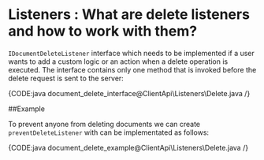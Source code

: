# Listeners : What are delete listeners and how to work with them?

`IDocumentDeleteListener` interface which needs to be implemented if a user wants to add a custom logic or an action when a delete operation is executed. 
The interface contains only one method that is invoked before the delete request is sent to the server:

{CODE:java document_delete_interface@ClientApi\Listeners\Delete.java /}

##Example

To prevent anyone from deleting documents we can create `preventDeleteListener` with can be implementated as follows:

{CODE:java document_delete_example@ClientApi\Listeners\Delete.java /}
